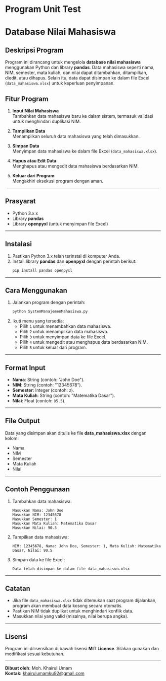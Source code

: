 # Program Unit Test
# Database Nilai Mahasiswa

## Deskripsi Program
Program ini dirancang untuk mengelola **database nilai mahasiswa** menggunakan Python dan library **pandas**. Data mahasiswa seperti nama, NIM, semester, mata kuliah, dan nilai dapat ditambahkan, ditampilkan, diedit, atau dihapus. Selain itu, data dapat disimpan ke dalam file Excel (`data_mahasiswa.xlsx`) untuk keperluan penyimpanan.



## Fitur Program
1. **Input Nilai Mahasiswa**  
   Tambahkan data mahasiswa baru ke dalam sistem, termasuk validasi untuk menghindari duplikasi NIM.

2. **Tampilkan Data**  
   Menampilkan seluruh data mahasiswa yang telah dimasukkan.

3. **Simpan Data**  
   Menyimpan data mahasiswa ke dalam file Excel (`data_mahasiswa.xlsx`).

4. **Hapus atau Edit Data**  
   Menghapus atau mengedit data mahasiswa berdasarkan NIM.

5. **Keluar dari Program**  
   Mengakhiri eksekusi program dengan aman.

---

## Prasyarat
- Python 3.x.x
- Library **pandas**
- Library **openpyxl** (untuk menyimpan file Excel)

---

## Instalasi
1. Pastikan Python 3.x telah terinstal di komputer Anda.
2. Install library **pandas** dan **openpyxl** dengan perintah berikut:
   ```bash
   pip install pandas openpyxl
   ```

---

## Cara Menggunakan
1. Jalankan program dengan perintah:
   ```bash
   python SystemManajemenMahasiswa.py
   ```
2. Ikuti menu yang tersedia:
   - Pilih `1` untuk menambahkan data mahasiswa.
   - Pilih `2` untuk menampilkan data mahasiswa.
   - Pilih `3` untuk menyimpan data ke file Excel.
   - Pilih `4` untuk mengedit atau menghapus data berdasarkan NIM.
   - Pilih `5` untuk keluar dari program.

---

## Format Input
- **Nama**: String (contoh: "John Doe").
- **NIM**: String (contoh: "12345678").
- **Semester**: Integer (contoh: `2`).
- **Mata Kuliah**: String (contoh: "Matematika Dasar").
- **Nilai**: Float (contoh: `85.5`).

---

## File Output
Data yang disimpan akan ditulis ke file **data_mahasiswa.xlsx** dengan kolom:
- Nama
- NIM
- Semester
- Mata Kuliah
- Nilai

---

## Contoh Penggunaan
1. Tambahkan data mahasiswa:
   ```
   Masukkan Nama: John Doe
   Masukkan NIM: 12345678
   Masukkan Semester: 1
   Masukkan Mata Kuliah: Matematika Dasar
   Masukkan Nilai: 90.5
   ```
2. Tampilkan data mahasiswa:
   ```
   NIM: 12345678, Nama: John Doe, Semester: 1, Mata Kuliah: Matematika Dasar, Nilai: 90.5
   ```
3. Simpan data ke file Excel:
   ```
   Data telah disimpan ke dalam file data_mahasiswa.xlsx
   ```

---

## Catatan
- Jika file `data_mahasiswa.xlsx` tidak ditemukan saat program dijalankan, program akan membuat data kosong secara otomatis.
- Pastikan NIM tidak duplikat untuk menghindari konflik data.
- Masukkan nilai yang valid (misalnya, nilai berupa angka).

---

## Lisensi
Program ini dilisensikan di bawah lisensi **MIT License**. Silakan gunakan dan modifikasi sesuai kebutuhan.

--- 

**Dibuat oleh:** Moh. Khairul Umam  
**Kontak:** khairulumamku92@gmail.com